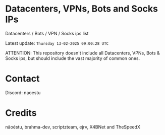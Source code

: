 # Datacenters, VPNs, Bots and Socks IPs
 
Datacenters / Bots / VPN / Socks ips list

Latest update: `Thursday 13-02-2025 09:00:28 UTC` 

ATTENTION: This repository doesn't include all Datacenters, VPNs, Bots & Socks ips, 
but should include the vast majority of common ones.

# Contact
Discord: naoestu

# Credits
nãoéstu, brahma-dev, scriptzteam, ejrv, X4BNet and TheSpeedX
